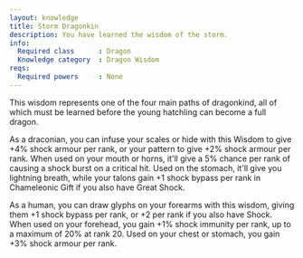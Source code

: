 ```yaml
---
layout: knowledge
title: Storm Dragonkin
description: You have learned the wisdom of the storm.
info:
  Required class      : Dragon
  Knowledge category  : Dragon Wisdom
reqs:
  Required powers     : None
---
```


This wisdom represents one of the four main paths of dragonkind, all of which 
must be learned before the young hatchling can become a full dragon.

As a draconian, you can infuse your scales or hide with this Wisdom to give +4%
shock armour per rank, or your pattern to give +2% shock armour per rank.  When
used on your mouth or horns, it'll give a 5% chance per rank of causing a shock
burst on a critical hit.  Used on the stomach, it'll give you lightning breath,
while your talons gain +1 shock bypass per rank in Chameleonic Gift if you also
have Great Shock.

As a human, you can draw glyphs on your forearms with this wisdom, giving them 
+1 shock bypass per rank, or +2 per rank if you also have Shock.  When used on 
your forehead, you gain +1% shock immunity per rank, up to a maximum of 20% at 
rank 20.  Used on your chest or stomach, you gain +3% shock armour per rank.
